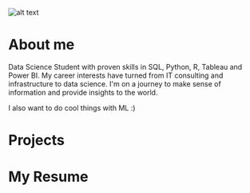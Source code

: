 ![alt text](https://github.com/BryceBlignaut/blignaut_b/blob/main/My%20project.png)
# About me

Data Science Student with proven skills in SQL, Python, R, Tableau and Power BI. My career interests have turned from IT consulting and infrastructure to data science. I'm on a journey to make sense of information and provide insights to the world. 

I also want to do cool things with ML :)

# Projects

# My Resume
